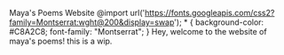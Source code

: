 Maya's Poems Website @import url('https://fonts.googleapis.com/css2?family=Montserrat:wght@200&display=swap'); \* { background-color: #C8A2C8; font-family: "Montserrat"; } Hey, welcome to the website of maya's poems! this is a wip.
